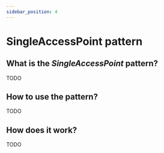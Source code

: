 ```yaml
---
sidebar_position: 4
---
```


# SingleAccessPoint pattern

## What is the _SingleAccessPoint_ pattern?

TODO

## How to use the pattern?

TODO

## How does it work?

TODO

